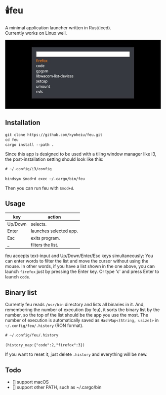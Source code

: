 # :candle:feu
A minimal application launcher written in Rust(iced).  
Currently works on Linux well.

![sample](https://github.com/kyoheiu/feu/blob/develop/screenshot/sample.jpg)

## Installation
```
git clone https://github.com/kyoheiu/feu.git
cd feu
cargo install --path .
```

Since this app is designed to be used with a tiling window manager like i3, the post-installation setting should look like this:

```
# ~/.config/i3/config

bindsym $mod+d exec ~/.cargo/bin/feu
```

Then you can run feu with `$mod+d`.

## Usage

| key | action|
|---|---|
| Up/Down | selects.|
| Enter | launches selected app.|
| Esc | exits program.|
| _ | filters the list.|


feu accepts text-input and Up/Down/Enter/Esc keys simultaneously: You can enter words to filter the list and move the cursor without using the mouse.
In other words, if you have a list shown in the one above, you can launch `firefox` just by pressing the Enter key. Or type 'c' and press Enter to launch `code`.

## Binary list
Currently feu reads `/usr/bin` directory and lists all binaries in it. And, remembering the number of execution (by feu), it sorts the binary list by the number, so the top of the list should be the app you use the most.
The number of execution is automatically saved as `HashMap<(String, usize)>` in `~/.config/feu/.history` (RON format). 

```
# ~/.config/feu/.history

(history_map:{"code":2,"firefox":3})
```

If you want to reset it, just delete `.history` and everything will be new. 

## Todo
- [] support macOS
- [] support other PATH, such as ~/.cargo/bin
